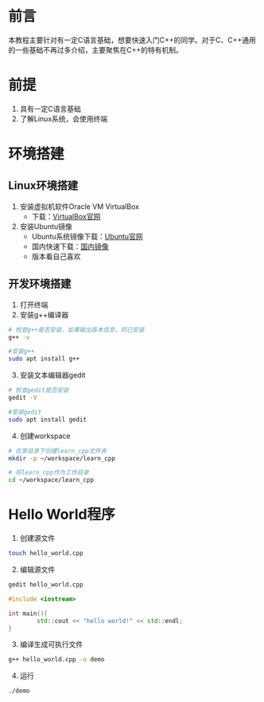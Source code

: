 # 前言
本教程主要针对有一定C语言基础，想要快速入门C++的同学。对于C、C++通用的一些基础不再过多介绍，主要聚焦在C++的特有机制。

# 前提
1. 具有一定C语言基础
2. 了解Linux系统，会使用终端

# 环境搭建
## Linux环境搭建
1. 安装虚拟机软件Oracle VM VirtualBox
    - 下载：[VirtualBox官网](https://www.virtualbox.org/)
2. 安装Ubuntu镜像
    - Ubuntu系统镜像下载：[Ubuntu官网](https://ubuntu.com/download)
    - 国内快速下载：[国内镜像](https://mirrors.tuna.tsinghua.edu.cn/ubuntu-releases/)
    - 版本看自己喜欢

## 开发环境搭建
1. 打开终端
2. 安装g++编译器
```bash
# 检查g++是否安装，如果输出版本信息，则已安装
g++ -v

#安装g++
sudo apt install g++
```
3. 安装文本编辑器gedit
```bash
# 检查gedit是否安装
gedit -V

#安装gedit
sudo apt install gedit  
```
4. 创建workspace
```bash
# 在家目录下创建learn_cpp文件夹
mkdir -p ~/workspace/learn_cpp

# 将learn_cpp作为工作目录
cd ~/workspace/learn_cpp
```

# Hello World程序
1. 创建源文件
```bash
touch hello_world.cpp
```
2. 编辑源文件
```bash
gedit hello_world.cpp
```
```c++
#include <iostream>

int main(){
        std::cout << "hello world!" << std::endl;
}
```
3. 编译生成可执行文件
```bash
g++ hello_world.cpp -o demo
```

4. 运行
```bash
./demo
```